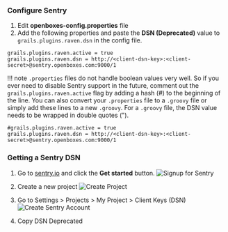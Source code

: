 
### Configure Sentry 

1. Edit **openboxes-config.properties** file
1. Add the following 
properties and paste the **DSN (Deprecated)** value to `grails.plugins.raven.dsn` in the config file.
```
grails.plugins.raven.active = true
grails.plugins.raven.dsn = http://<client-dsn-key>:<client-secret>@sentry.openboxes.com:9000/1
```

!!! note 
    `.properties` files do not handle boolean values very well. So if you ever need to disable Sentry support in the 
    future, comment out the `grails.plugins.raven.active` flag by 
    adding a hash (#) to the beginning of the line. You can also convert your `.properties` file to a `.groovy` file
    or simply add these lines to a new `.groovy`. For a `.groovy` file, the DSN value needs to be wrapped in double quotes (").
```
#grails.plugins.raven.active = true
grails.plugins.raven.dsn = http://<client-dsn-key>:<client-secret>@sentry.openboxes.com:9000/1
```

### Getting a Sentry DSN

1. Go to [sentry.io](https://sentry.io) and click the **Get started** button.
![Signup for Sentry](/img/sentry-signup.png)

1. Create a new project
![Create Project](/img/sentry-create-project.png)

1. Go to Settings > Projects > My Project > Client Keys (DSN)
![Create Sentry Account](/img/sentry-client-keys.png)

1. Copy DSN Deprecated
